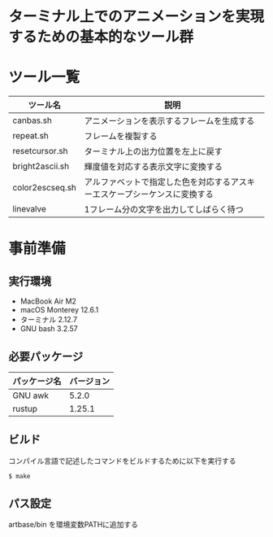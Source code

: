 # ターミナル上でのアニメーションを実現するための基本的なツール群

# ツール一覧

| ツール名             | 説明                                                                           |
| -------------------- | ------------------------------------------------------------------------------ |
| canbas.sh            | アニメーションを表示するフレームを生成する                                     |
| repeat.sh            | フレームを複製する                                                             |
| resetcursor.sh       | ターミナル上の出力位置を左上に戻す                                             |
| bright2ascii.sh      | 輝度値を対応する表示文字に変換する                                             |
| color2escseq.sh      | アルファベットで指定した色を対応するアスキーエスケープシーケンスに変換する     |
| linevalve            | 1フレーム分の文字を出力してしばらく待つ                                        |

# 事前準備
## 実行環境

- MacBook Air M2
- macOS Monterey 12.6.1
- ターミナル 2.12.7
- GNU bash 3.2.57

## 必要パッケージ

| パッケージ名 | バージョン |
| ------------ | ---------- |
| GNU awk      | 5.2.0      |
| rustup       | 1.25.1     |

## ビルド

コンパイル言語で記述したコマンドをビルドするために以下を実行する
```bash
$ make
```

## パス設定

artbase/bin を環境変数PATHに追加する
